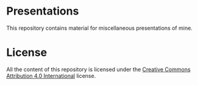 Presentations
=============

This repository contains material for miscellaneous presentations of mine.

License
=======

All the content of this repository is licensed under the [Creative Commons Attribution 4.0 International](http://creativecommons.org/licenses/by/4.0/) license.
